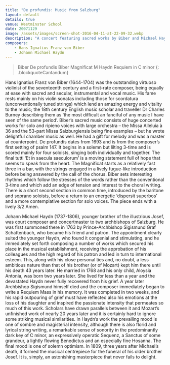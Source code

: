 ```yaml
---
title: "De profundis: Music from Salzburg"
layout: default
details: true
venue: Westminster School
date: 20071129
image: /assets/images/screen-shot-2016-04-11-at-22-09-32.webp
description: "A concert featuring sacred works by Biber and Michael Haydn, highlighting Salzburg's rich musical heritage and masterful choral compositions."
composers:
    - Hans Ignatius Franz von Biber
    - Johann Michael Haydn
---
```

> Biber De profundis
> Biber Magnificat
> M Haydn Requiem in C minor
{: .blockquoteCantandum}

Hans Ignatius Franz von Biber (1644-1704) was the outstanding virtuoso violinist of the seventeenth century and a first-rate composer, being equally at ease with sacred and secular, instrumental and vocal music.  His fame rests mainly on his violin sonatas including those for scordatura (unconventionally tuned strings) which lend an amazing energy and vitality to the music; the 18th century English music scholar and traveller Dr Charles Burney describing them as ‘the most difficult an fanciful of any music I have seen of the same period’.  Biber’s sacred music consists of huge concerted works for solo and ripieno voices with large orchestra  – the Missa Alleluia à 36 and the 53-part Missa Salzburgiensis being fine examples – but he wrote delightful chamber music as well. He had a gift for melody and was a master at counterpoint.  De profundis dates from 1693 and is from the composer’s first setting of psalm 147.  It begins in a solemn but lilting 3-time and is scored mainly for four soloists, singing both individually and together.  The final tutti ‘Et in saecula saeculorum’ is a moving statement full of hope that seems to speak from the heart.  The Magnificat starts as a relatively fast three in a bar, with the strings engaged in a lively fugue-like introduction before being answered by the call of the chorus.  Biber sets interesting rhythms which follow the stresses of the words rather than the conventional 3-time and which add an edge of tension and interest to the choral writing.  There is a short second section in common time, introduced by the baritone and soprano soloists, before a return to an energetic ‘dispersit superbos’ and a more contemplative section for solo voices.  The piece ends with a lively 3/2 Amen.

Johann Michael Haydn (1737-1806), younger brother of the illustrious Josef, was court composer and concertmaster to two archbishops of Salzburg.  He was first summoned there in 1763 by Prince-Archbishop Sigismund Graf Schattenbach, who became his friend and patron.  The appointment clearly suited the younger Haydn, who found it congenial and stimulating, and he immediately set forth composing a number of works which secured his place in the musical establishment, receiving the approbation of his colleagues and the high regard of his patron and led in turn to international esteem.  This, along with his close personal ties and, no doubt, a less ambitious nature than that of his brother (or of Mozart) kept him there until his death 43 years later.  He married in 1768 and his only child, Aloysia Antonia, was born two years later.  She lived for less than a year and the devastated Haydn never fully recovered from his grief.  A year later Archbishop Sigismund himself died and the composer immediately began to write a Requiem Mass in his memory. It was completed in two weeks, and his rapid outpouring of grief must have reflected also his emotions at the loss of his daughter and inspired the passionate intensity that permeates so much of this work.  Scholars have drawn parallels between it and Mozart’s unfinished work of nearly 20 years later and it is certainly hard to ignore some striking musical similarities.  In Haydn’s work the prevailing mood is one of sombre and magisterial intensity, although there is also florid and lyrical string writing, a remarkable sense of sonority in the predominantly dark key of C minor, an expressively operatic Sequenz, a Sanctus of some grandeur, a lightly flowing Benedictus and an especially fine Hosanna.  The final mood is one of solemn optimism.  In 1809, three years after Michael’s death, it formed the musical centrepiece for the funeral of his older brother Josef.  It is, simply, an astonishing masterpiece that never fails to delight.